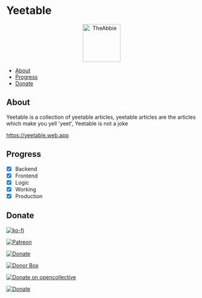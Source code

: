 # Yeetable

<p align='center'><img src="https://theabbie.github.io/files/logo.png" alt="TheAbbie" width="100" height="100"></p>

* [About](#About)
* [Progress](#Progress)
* [Donate](#Donate)

## About

Yeetable is a collection of yeetable articles, yeetable articles are the articles which make you yell 'yeet', Yeetable is not a joke

https://yeetable.web.app

## Progress

- [x] Backend
- [x] Frontend
- [x] Logic
- [x] Working
- [x] Production

## Donate

[![ko-fi](https://www.ko-fi.com/img/githubbutton_sm.svg)](https://ko-fi.com/K3K31DJFA)

[![Patreon](https://c5.patreon.com/external/logo/become_a_patron_button.png)](https://patreon.com/theabbie)

[![Donate](https://img.shields.io/badge/Donate-PayPal-green.svg)](https://www.paypal.me/theabbie)

[![Donor Box](https://d1iczxrky3cnb2.cloudfront.net/button-medium-blue.png)](https://donorbox.org/theabbie)

[![Donate on opencollective](https://opencollective.com/webpack/donate/button@2x.png?color=blue)](https://opencollective.com/theabbie)

[![Donate](https://button.flattr.com/button-compact-static-100x17.png)](https://flattr.com/@theabbie)
